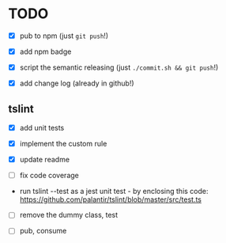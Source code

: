 # TODO

* [x] pub to npm (just `git push`!)
* [x] add npm badge

* [x] script the semantic releasing (just `./commit.sh && git push`!)
* [x] add change log (already in github!)

## tslint
* [x] add unit tests
* [x] implement the custom rule
* [x] update readme

* [ ] fix code coverage
- run tslint --test as a jest unit test - by enclosing this code:
https://github.com/palantir/tslint/blob/master/src/test.ts

* [ ] remove the dummy class, test

* [ ] pub, consume
